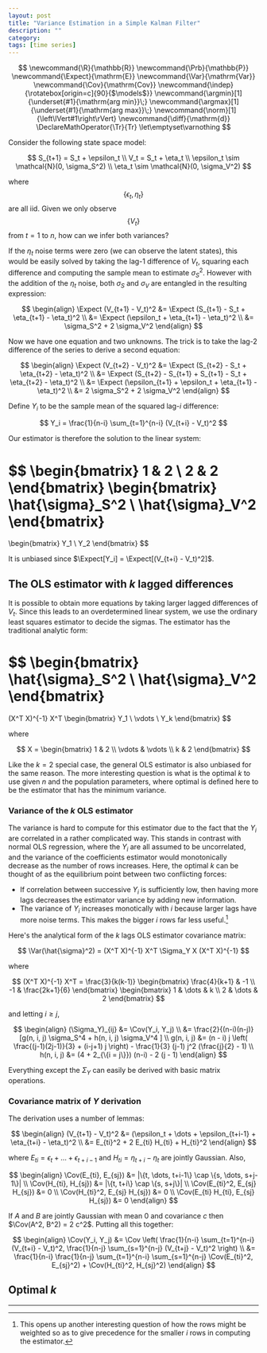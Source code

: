 ```yaml
---
layout: post
title: "Variance Estimation in a Simple Kalman Filter"
description: ""
category: 
tags: [time series]
---
```


$$
  \newcommand{\R}{\mathbb{R}}
  \newcommand{\Prb}{\mathbb{P}}
  \newcommand{\Expect}{\mathrm{E}}
  \newcommand{\Var}{\mathrm{Var}}
  \newcommand{\Cov}{\mathrm{Cov}}
  \newcommand{\indep}{\rotatebox[origin=c]{90}{$\models$}}
  \newcommand{\argmin}[1]{\underset{#1}{\mathrm{arg min}}\;}
  \newcommand{\argmax}[1]{\underset{#1}{\mathrm{arg max}}\;}
  \newcommand{\norm}[1]{\left\lVert#1\right\rVert}
  \newcommand{\diff}{\mathrm{d}}
  \DeclareMathOperator{\Tr}{Tr}
  \let\emptyset\varnothing
$$

Consider the following state space model:

$$
S_{t+1} = S_t + \epsilon_t \\
V_t = S_t + \eta_t \\
\epsilon_t \sim \mathcal{N}(0, \sigma_S^2) \\
\eta_t \sim \mathcal{N}(0, \sigma_V^2)
$$

where $$\{\epsilon_t, \eta_t\}$$ are all iid. Given we only observe $$\{V_t\}$$ from $t=1$ to $n$, how can we infer both variances?

If the $\eta_t$ noise terms were zero (we can observe the latent states), this would be easily solved by taking the lag-1 difference of $V_t$, squaring each difference and computing the sample mean to estimate $\sigma_S^2$. However with the addition of the $\eta_t$ noise, both $\sigma_S$ and $\sigma_V$ are entangled in the resulting expression:

$$
\begin{align}
    \Expect (V_{t+1} - V_t)^2
    &= \Expect (S_{t+1} - S_t + \eta_{t+1} - \eta_t)^2 \\
    &= \Expect (\epsilon_t + \eta_{t+1} - \eta_t)^2 \\
    &= \sigma_S^2 + 2 \sigma_V^2
\end{align}
$$

Now we have one equation and two unknowns. The trick is to take the lag-2 difference of the series to derive a second equation:

$$
\begin{align}
    \Expect (V_{t+2} - V_t)^2
    &= \Expect (S_{t+2} - S_t + \eta_{t+2} - \eta_t)^2 \\
    &= \Expect (S_{t+2} - S_{t+1} + S_{t+1} - S_t + \eta_{t+2} - \eta_t)^2 \\
    &= \Expect (\epsilon_{t+1} + \epsilon_t + \eta_{t+1} - \eta_t)^2 \\
    &= 2 \sigma_S^2 + 2 \sigma_V^2
\end{align}
$$

Define $Y_i$ to be the sample mean of the squared lag-$i$ difference:

$$ Y_i = \frac{1}{n-i} \sum_{t=1}^{n-i} (V_{t+i} - V_t)^2 $$

Our estimator is therefore the solution to the linear system:

$$
\begin{bmatrix}
    1 & 2 \\
    2 & 2
\end{bmatrix}
\begin{bmatrix}
    \hat{\sigma}_S^2 \\
    \hat{\sigma}_V^2
\end{bmatrix}
=
\begin{bmatrix}
    Y_1 \\
    Y_2
\end{bmatrix}
$$

It is unbiased since $\Expect[Y_i] = \Expect[(V_{t+i} - V_t)^2]$.

## The OLS estimator with $k$ lagged differences

It is possible to obtain more equations by taking larger lagged differences of $V_t$. Since this leads to an overdetermined linear system, we use the ordinary least squares estimator to decide the sigmas. The estimator has the traditional analytic form:

$$
\begin{bmatrix}
    \hat{\sigma}_S^2 \\
    \hat{\sigma}_V^2
\end{bmatrix}
=
(X^T X)^{-1} X^T
\begin{bmatrix}
    Y_1 \\
    \vdots \\
    Y_k
\end{bmatrix}
$$

where

$$
X = \begin{bmatrix}
    1 & 2 \\
    \vdots & \vdots \\
    k & 2
\end{bmatrix}
$$

Like the $k=2$ special case, the general OLS estimator is also unbiased for the same reason. The more interesting question is what is the optimal $k$ to use given $n$ and the population parameters, where optimal is defined here to be the estimator that has the minimum variance.

### Variance of the $k$ OLS estimator

The variance is hard to compute for this estimator due to the fact that the $Y_i$ are correlated in a rather complicated way. This stands in contrast with normal OLS regression, where the $Y_i$ are all assumed to be uncorrelated, and the variance of the coefficients estimator would monotonically decrease as the number of rows increases. Here, the optimal $k$ can be thought of as the equilibrium point between two conflicting forces:

* If correlation between successive $Y_i$ is sufficiently low, then having more lags decreases the estimator variance by adding new information.
* The variance of $Y_i$ increases monotically with $i$ because larger lags have more noise terms. This makes the bigger $i$ rows far less useful.[^1]

Here's the analytical form of the $k$ lags OLS estimator covariance matrix:

$$
\Var(\hat{\sigma}^2) = (X^T X)^{-1} X^T \Sigma_Y X (X^T X)^{-1}
$$

where

$$
(X^T X)^{-1} X^T =
\frac{3}{k(k-1)}
\begin{bmatrix}
    \frac{4}{k+1} & -1 \\
    -1 & \frac{2k+1}{6}
\end{bmatrix}
\begin{bmatrix}
    1 & \dots & k \\
    2 & \dots & 2
\end{bmatrix}
$$

and letting $i \geq j$,

$$
\begin{align}
(\Sigma_Y)_{ij}
&= \Cov(Y_i, Y_j) \\
&= \frac{2}{(n-i)(n-j)} [g(n, i, j) \sigma_S^4 + h(n, i, j) \sigma_V^4 ] \\
g(n, i, j) &= (n - i) j
    \left( \frac{(j-1)(2j-1)}{3} + (i-j+1) j \right) - \frac{1}{3} (j-1) j^2 (\frac{j}{2} - 1) \\
h(n, i, j) &= (4 + 2_{\{i = j\}}) (n-i) - 2 (j - 1)
\end{align}
$$

Everything except the $\Sigma_Y$ can easily be derived with basic matrix operations.

### Covariance matrix of $Y$ derivation

The derivation uses a number of lemmas:

$$
\begin{align}
(V_{t+1} - V_t)^2
&= (\epsilon_t + \dots + \epsilon_{t+i-1} + \eta_{t+i} - \eta_t)^2 \\
&= E_{ti}^2 + 2 E_{ti} H_{ti} + H_{ti}^2
\end{align}
$$

where $E_{ti} = \epsilon_t + \dots + \epsilon_{t+i-1}$ and $H_{ti} = \eta_{t+i} - \eta_t$ are jointly Gaussian. Also,

$$
\begin{align}
\Cov(E_{ti}, E_{sj}) &= |\{t, \dots, t+i-1\} \cap \{s, \dots, s+j-1\}| \\
\Cov(H_{ti}, H_{sj}) &= |\{t, t+i\} \cap \{s, s+j\}| \\
\Cov(E_{ti}^2, E_{sj} H_{sj}) &= 0 \\
\Cov(H_{ti}^2, E_{sj} H_{sj}) &= 0 \\
\Cov(E_{ti} H_{ti}, E_{sj} H_{sj}) &= 0
\end{align}
$$

If $A$ and $B$ are jointly Gaussian with mean 0 and covariance $c$ then $\Cov(A^2, B^2) = 2 c^2$. Putting all this together:

$$
\begin{align}
\Cov(Y_i, Y_j)
&= \Cov \left(
    \frac{1}{n-i} \sum_{t=1}^{n-i} (V_{t+i} - V_t)^2,
    \frac{1}{n-j} \sum_{s=1}^{n-j} (V_{t+j} - V_t)^2
\right) \\
&= \frac{1}{n-i} \frac{1}{n-j} \sum_{t=1}^{n-i} \sum_{s=1}^{n-j} \Cov(E_{ti}^2, E_{sj}^2) + \Cov(H_{ti}^2, H_{sj}^2)
\end{align}
$$

## Optimal $k$

___

[^1]: This opens up another interesting question of how the rows might be weighted so as to give precedence for the smaller $i$ rows in computing the estimator.